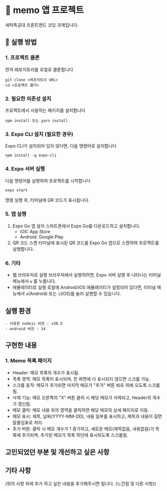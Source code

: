 # 🌊 memo 앱 프로젝트
세탁특공대 프론트엔드 코딩 과제입니다.

## 🚀 실행 방법

### 1. 프로젝트 클론
먼저 레포지토리를 로컬로 클론합니다
```
git clone <레포지토리 URL>
cd <프로젝트 폴더>
```

### 2. 필요한 의존성 설치
프로젝트에서 사용하는 패키지를 설치합니다
```
npm install 또는 yarn install
```

### 3. Expo CLI 설치 (필요한 경우)
Expo CLI가 설치되어 있지 않다면, 다음 명령어로 설치합니다
```
npm install -g expo-cli
```

### 4. Expo 서버 실행
다음 명령어를 실행하여 프로젝트를 시작합니다
```
expo start
```
명령 실행 후, 터미널에 QR 코드가 표시됩니다.

### 5. 앱 실행
1. Expo Go 앱 설치
    스마트폰에서 Expo Go를 다운로드하고 설치합니다.
    - iOS: App Store
    - Android: Google Play
2. QR 코드 스캔
    터미널에 표시된 QR 코드를 Expo Go 앱으로 스캔하여 프로젝트를 실행합니다.

### 6. 기타
- 웹 브라우저로 실행
    브라우저에서 실행하려면, Expo 서버 실행 후 나타나는 터미널 메뉴에서 `w` 를 누릅니다.
- 에뮬레이터로 실행
    로컬에 Android/iOS 에뮬레이터가 설정되어 있다면, 터미널 메뉴에서 `a`(Android) 또는 `i`(iOS)를 눌러 실행할 수 있습니다.

## 실행 환경
    - 사용한 nodejs 버전 : v20.X
    - android 버전 : 14

## 구현한 내용

### 1. Memo 목록 페이지
- Header: 메모 목록의 개수가 표시됨.
- 목록 영역: 메모 목록이 표시되며, 한 화면에 다 표시되지 않으면 스크롤 가능.
- 스크롤 동작: 메모가 추가되면 마지막 메모가 "추가" 버튼 바로 위에 오도록 스크롤됨.
- 삭제 기능: 메모 오른쪽의 "X" 버튼 클릭 시 해당 메모가 삭제되고, Header의 개수가 갱신됨.
- 메모 클릭: 메모 내용 외의 영역을 클릭하면 해당 메모의 상세 페이지로 이동.
- 메모 표시: 제목, 날짜(YYYY-MM-DD), 내용 일부를 표시하고, 제목과 내용이 길면 말줄임표로 처리.
- 추가 버튼: 클릭 시 메모 개수가 1 증가하고, 새로운 메모(제목없음, 내용없음)가 목록에 추가되며, 추가된 메모가 목록 하단에 표시되도록 스크롤됨.

## 고민되었던 부분 및 개선하고 싶은 사항

## 기타 사항 
(위의 사항 외에 추가 하고 싶은 내용을 추가해주시면 됩니다. (느낀점 및 다른 사항))